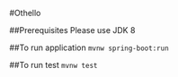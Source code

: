 #Othello

##Prerequisites
Please use JDK 8

##To run application
`mvnw spring-boot:run`

##To run test
`mvnw test`